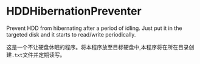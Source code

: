 # HDDHibernationPreventer
Prevent HDD from hibernating after a period of idling. Just put it in the targeted disk and it starts to read/write periodically. 

这是一个不让硬盘休眠的程序。将本程序放至目标硬盘中,本程序将在所在目录创建`.txt`文件并定期读写。
